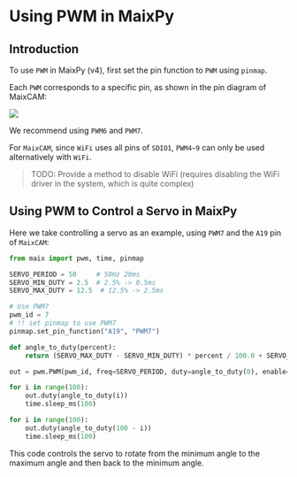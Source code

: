 # Using PWM in MaixPy

## Introduction

To use `PWM` in MaixPy (v4), first set the pin function to `PWM` using `pinmap`.

Each `PWM` corresponds to a specific pin, as shown in the pin diagram of MaixCAM:

![](http://wiki.sipeed.com/hardware/zh/lichee/assets/RV_Nano/intro/RV_Nano_3.jpg)

We recommend using `PWM6` and `PWM7`.

For `MaixCAM`, since `WiFi` uses all pins of `SDIO1`, `PWM4~9` can only be used alternatively with `WiFi`.
> TODO: Provide a method to disable WiFi (requires disabling the WiFi driver in the system, which is quite complex)


## Using PWM to Control a Servo in MaixPy

Here we take controlling a servo as an example, using `PWM7` and the `A19` pin of `MaixCAM`:

```python
from maix import pwm, time, pinmap

SERVO_PERIOD = 50     # 50Hz 20ms
SERVO_MIN_DUTY = 2.5  # 2.5% -> 0.5ms
SERVO_MAX_DUTY = 12.5  # 12.5% -> 2.5ms

# Use PWM7
pwm_id = 7
# !! set pinmap to use PWM7
pinmap.set_pin_function("A19", "PWM7")

def angle_to_duty(percent):
    return (SERVO_MAX_DUTY - SERVO_MIN_DUTY) * percent / 100.0 + SERVO_MIN_DUTY

out = pwm.PWM(pwm_id, freq=SERVO_PERIOD, duty=angle_to_duty(0), enable=True)

for i in range(100):
    out.duty(angle_to_duty(i))
    time.sleep_ms(100)

for i in range(100):
    out.duty(angle_to_duty(100 - i))
    time.sleep_ms(100)
```

This code controls the servo to rotate from the minimum angle to the maximum angle and then back to the minimum angle.

